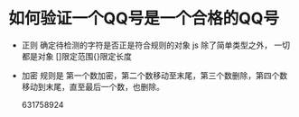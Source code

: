 # 如何验证一个QQ号是一个合格的QQ号

- 正则
    确定待检测的字符是否正是符合规则的对象
    js 除了简单类型之外， 一切都是对象
    []限定范围{}限定长度


- 加密
    规则是 第一个数加密，第二个数移动至末尾，第三个数删除，第四个数移动到末尾，直至最后一个数，也删除。

    631758924

